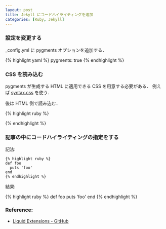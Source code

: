```yaml
---
layout: post
title: Jekyll にコードハイライティングを追加
categories: [Ruby, Jekyll]
---
```


### 設定を変更する

_config.yml に pygments オプションを追加する．

{% highlight yaml %}
pygments: true
{% endhighlight %}


### CSS を読み込む

pygments が生成する HTML に適用できる CSS を用意する必要がある．
例えば [syntax.css](http://github.com/mojombo/tpw/tree/master/css/syntax.css) を使う．

後は HTML 側で読み込む．

{% highlight ruby %}
<link rel="stylesheet" href="/css/syntax.css" media="screen">
{% endhighlight %}


### 記事の中にコードハイライティングの指定をする

記法:

<pre><code>{&#037; highlight ruby &#037;}
def foo
  puts 'foo'
end
{&#037; endhighlight &#037;}
</code></pre>


結果:

{% highlight ruby %}
def foo
  puts 'foo'
end
{% endhighlight %}


### Reference:

- [Liquid Extensions - GitHub](https://github.com/mojombo/jekyll/wiki/Liquid-Extensions "Liquid Extensions - GitHub")
